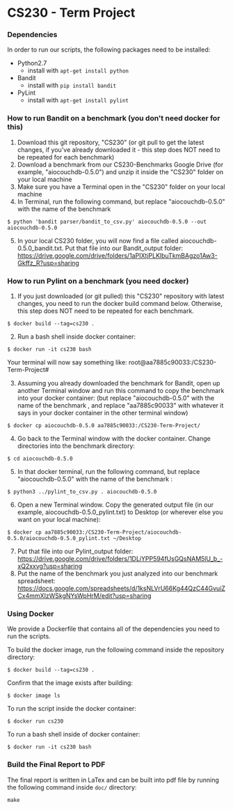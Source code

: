 # CS230 - Term Project

### Dependencies
In order to run our scripts, the following packages need to be installed:
- Python2.7
    - install with `apt-get install python`
- Bandit
    - install with `pip install bandit`
- PyLint
    - install with `apt-get install pylint`
    
### How to run Bandit on a benchmark (you don't need docker for this)
1) Download this git repository, "CS230" (or git pull to get the latest changes, if you've already downloaded it - this step does NOT need to be repeated for each benchmark)
2) Download a benchmark from our CS230-Benchmarks Google Drive (for example, "aiocouchdb-0.5.0") and unzip it inside the "CS230" folder on your local machine
3) Make sure you have a Terminal open in the "CS230" folder on your local machine
4) In Terminal, run the following command, but replace "aiocouchdb-0.5.0" with the name of the benchmark 
```
$ python 'bandit parser/bandit_to_csv.py' aiocouchdb-0.5.0 --out aiocouchdb-0.5.0
```
5) In your local CS230 folder, you will now find a file called aiocouchdb-0.5.0_bandit.txt. Put that file into our Bandit_output folder: https://drive.google.com/drive/folders/1aPIXtjPLKlbuTkmBAgzo1Aw3-Gkffz_R?usp=sharing

### How to run Pylint on a benchmark (you need docker)
1) If you just downloaded (or git pulled) this "CS230" repository with latest changes, you need to run the docker build command below. Otherwise, this step does NOT need to be repeated for each benchmark.
```
$ docker build --tag=cs230 .
```
2) Run a bash shell inside docker container:
```
$ docker run -it cs230 bash
```
Your terminal will now say something like: root@aa7885c90033:/CS230-Term-Project#

3) Assuming you already downloaded the benchmark for Bandit, open up another Terminal window and run this command to copy the benchmark into your docker container: (but replace "aiocouchdb-0.5.0" with the name of the benchmark , and replace "aa7885c90033" with whatever it says in your docker container in the other terminal window)
```
$ docker cp aiocouchdb-0.5.0 aa7885c90033:/CS230-Term-Project/
```
4) Go back to the Terminal window with the docker container. Change directories into the benchmark directory:
```
$ cd aiocouchdb-0.5.0
```
5) In that docker terminal, run the following command, but replace "aiocouchdb-0.5.0" with the name of the benchmark :
```
$ python3 ../pylint_to_csv.py . aiocouchdb-0.5.0
```
6) Open a new Terminal window. Copy the generated output file (in our example, aiocouchdb-0.5.0_pylint.txt) to Desktop (or wherever else you want on your local machine):
```
$ docker cp aa7885c90033:/CS230-Term-Project/aiocouchdb-0.5.0/aiocouchdb-0.5.0_pylint.txt ~/Desktop
```
7) Put that file into our Pylint_output folder: https://drive.google.com/drive/folders/1DLiYPP594fUsGQsNAM5lU_b_-xQ2xxvg?usp=sharing
8) Put the name of the benchmark you just analyzed into our benchmark spreadsheet: https://docs.google.com/spreadsheets/d/1ksNLVrU66Kg44QzC44GvuiZCx4mmXIzWSkgNYsWpHrM/edit?usp=sharing

### Using Docker
We provide a Dockerfile that contains all of the dependencies you need to run the scripts. 

To build the docker image, run the following command inside the repository directory:
```
$ docker build --tag=cs230 .
```

Confirm that the image exists after building:
```
$ docker image ls
```

To run the script inside the docker container:
```
$ docker run cs230
```

To run a bash shell inside of docker container:
```
$ docker run -it cs230 bash
```

### Build the Final Report to PDF 
The final report is written in LaTex and can be built into pdf file by running the following command inside `doc/` directory:
```
make
```
